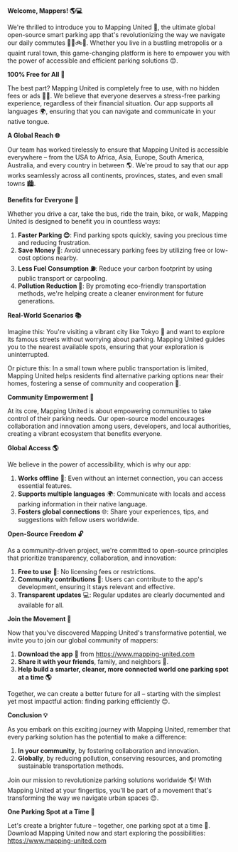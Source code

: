 **Welcome, Mappers! 🌎💻**

We're thrilled to introduce you to Mapping United 🤝, the ultimate global open-source smart parking app that's revolutionizing the way we navigate our daily commutes 🚗🚌🚲👣. Whether you live in a bustling metropolis or a quaint rural town, this game-changing platform is here to empower you with the power of accessible and efficient parking solutions 😊.

**100% Free for All 🎁**

The best part? Mapping United is completely free to use, with no hidden fees or ads 🙅‍♂️. We believe that everyone deserves a stress-free parking experience, regardless of their financial situation. Our app supports all languages 🌍, ensuring that you can navigate and communicate in your native tongue.

**A Global Reach 🌐**

Our team has worked tirelessly to ensure that Mapping United is accessible everywhere – from the USA to Africa, Asia, Europe, South America, Australia, and every country in between 🌎. We're proud to say that our app works seamlessly across all continents, provinces, states, and even small towns 🏙️.

**Benefits for Everyone 🤝**

Whether you drive a car, take the bus, ride the train, bike, or walk, Mapping United is designed to benefit you in countless ways:

1. **Faster Parking 😊**: Find parking spots quickly, saving you precious time and reducing frustration.
2. **Save Money 💸**: Avoid unnecessary parking fees by utilizing free or low-cost options nearby.
3. **Less Fuel Consumption ⛽️**: Reduce your carbon footprint by using public transport or carpooling.
4. **Pollution Reduction 🌿**: By promoting eco-friendly transportation methods, we're helping create a cleaner environment for future generations.

**Real-World Scenarios 📚**

Imagine this: You're visiting a vibrant city like Tokyo 🗼️ and want to explore its famous streets without worrying about parking. Mapping United guides you to the nearest available spots, ensuring that your exploration is uninterrupted.

Or picture this: In a small town where public transportation is limited, Mapping United helps residents find alternative parking options near their homes, fostering a sense of community and cooperation 🌈.

**Community Empowerment 🤝**

At its core, Mapping United is about empowering communities to take control of their parking needs. Our open-source model encourages collaboration and innovation among users, developers, and local authorities, creating a vibrant ecosystem that benefits everyone.

**Global Access 🌎**

We believe in the power of accessibility, which is why our app:

1. **Works offline** 📲: Even without an internet connection, you can access essential features.
2. **Supports multiple languages** 🌍: Communicate with locals and access parking information in their native language.
3. **Fosters global connections** 🌐: Share your experiences, tips, and suggestions with fellow users worldwide.

**Open-Source Freedom 🔓**

As a community-driven project, we're committed to open-source principles that prioritize transparency, collaboration, and innovation:

1. **Free to use** 🎁: No licensing fees or restrictions.
2. **Community contributions** 👥: Users can contribute to the app's development, ensuring it stays relevant and effective.
3. **Transparent updates** 💻: Regular updates are clearly documented and available for all.

**Join the Movement 🚀**

Now that you've discovered Mapping United's transformative potential, we invite you to join our global community of mappers:

1. **Download the app** 📲 from https://www.mapping-united.com
2. **Share it with your friends**, family, and neighbors 🤝.
3. **Help build a smarter, cleaner, more connected world one parking spot at a time 🌎**

Together, we can create a better future for all – starting with the simplest yet most impactful action: finding parking efficiently 😊.

**Conclusion 💡**

As you embark on this exciting journey with Mapping United, remember that every parking solution has the potential to make a difference:

1. **In your community**, by fostering collaboration and innovation.
2. **Globally**, by reducing pollution, conserving resources, and promoting sustainable transportation methods.

Join our mission to revolutionize parking solutions worldwide 🌎! With Mapping United at your fingertips, you'll be part of a movement that's transforming the way we navigate urban spaces 😊.

**One Parking Spot at a Time 💚**

Let's create a brighter future – together, one parking spot at a time 🌟. Download Mapping United now and start exploring the possibilities: https://www.mapping-united.com